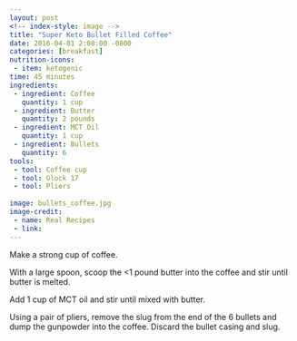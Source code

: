 ```yaml
---
layout: post
<!-- index-style: image -->
title: "Super Keto Bullet Filled Coffee"
date: 2016-04-01 2:08:00 -0800
categories: [breakfast]
nutrition-icons:
 - item: ketogenic
time: 45 minutes
ingredients:
 - ingredient: Coffee
   quantity: 1 cup
 - ingredient: Butter
   quantity: 2 pounds
 - ingredient: MCT Oil
   quantity: 1 cup
 - ingredient: Bullets
   quantity: 6
tools:
 - tool: Coffee cup
 - tool: Glock 17
 - tool: Pliers
 
image: bullets_coffee.jpg
image-credit:
 - name: Real Recipes
 - link:
---
```


Make a strong cup of coffee.

With a large spoon, scoop the <<span>1 pound butter</span> into the coffee and stir until butter is melted. 

Add <span>1 cup of MCT oil</span> and stir until mixed with butter. 

Using a pair of pliers, remove the slug from the end of the <span>6 bullets</span> and dump the gunpowder into the coffee. Discard the bullet casing and slug.